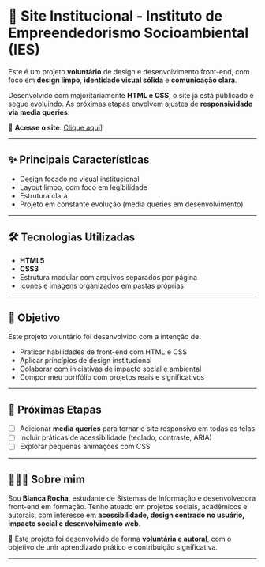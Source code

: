 # 🌱 Site Institucional - Instituto de Empreendedorismo Socioambiental (IES)

Este é um projeto **voluntário** de design e desenvolvimento front-end, com foco em **design limpo**, **identidade visual sólida** e **comunicação clara**.

Desenvolvido com majoritariamente **HTML e CSS**, o site já está publicado e segue evoluindo. As próximas etapas envolvem ajustes de **responsividade via media queries**.

🔗 **Acesse o site**: [Clique aqui](https://iesoscip.org.br/)]

---

## ✨ Principais Características

- Design focado no visual institucional
- Layout limpo, com foco em legibilidade
- Estrutura clara
- Projeto em constante evolução (media queries em desenvolvimento)

---

## 🛠️ Tecnologias Utilizadas

- **HTML5**  
- **CSS3**
- Estrutura modular com arquivos separados por página
- Ícones e imagens organizados em pastas próprias

---

## 🎯 Objetivo

Este projeto voluntário foi desenvolvido com a intenção de:

- Praticar habilidades de front-end com HTML e CSS
- Aplicar princípios de design institucional
- Colaborar com iniciativas de impacto social e ambiental
- Compor meu portfólio com projetos reais e significativos

---

## 📌 Próximas Etapas

- [ ] Adicionar **media queries** para tornar o site responsivo em todas as telas  
- [ ] Incluir práticas de acessibilidade (teclado, contraste, ARIA)  
- [ ] Explorar pequenas animações com CSS  

---

## 👩🏽‍💻 Sobre mim

Sou **Bianca Rocha**, estudante de Sistemas de Informação e desenvolvedora front-end em formação. Tenho atuado em projetos sociais, acadêmicos e autorais, com interesse em **acessibilidade, design centrado no usuário, impacto social e desenvolvimento web**.

📌 Este projeto foi desenvolvido de forma **voluntária e autoral**, com o objetivo de unir aprendizado prático e contribuição significativa.

---
